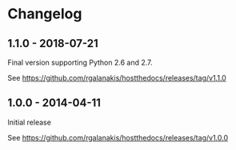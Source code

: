 # Changelog

## 1.1.0 - 2018-07-21
  
Final version supporting Python 2.6 and 2.7.

See https://github.com/rgalanakis/hostthedocs/releases/tag/v1.1.0


## 1.0.0 - 2014-04-11

Initial release

See https://github.com/rgalanakis/hostthedocs/releases/tag/v1.0.0
